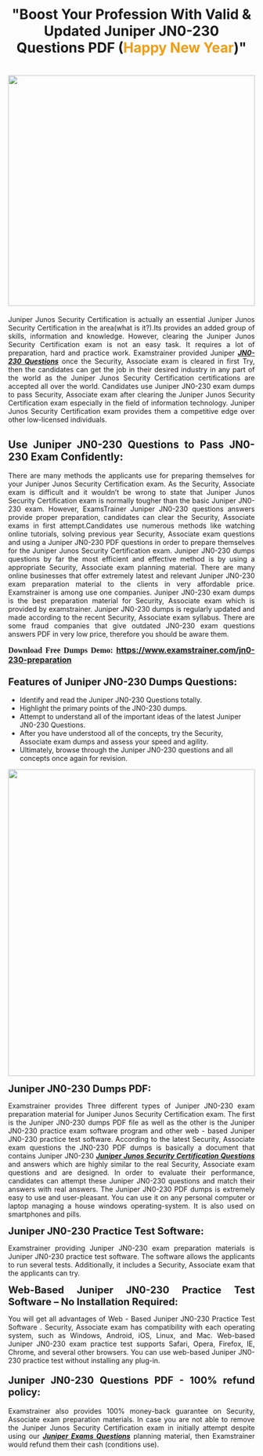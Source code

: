 <h1 style="text-align: center;"><strong>"Boost Your Profession With Valid & Updated Juniper JN0-230 Questions PDF (<span style="color:#f39c12;">Happy New Year</span>)"</strong></h1>

<h1><strong><a href="https://www.examstrainer.com/jn0-230-preparation"><img alt="" src="https://lh3.googleusercontent.com/pw/ACtC-3f8c-slHvsLmpoocRcSJ18CXwyuRuDgfxOBXx4IdSHEzjzfh_xOgpUBjgAAY02t4nrCZtN09VK0W3n2neEBZCEPjO0q0DqiUEWHT2FAznA-KvTY27ZQYN7h16PdyGeKKF-LX8DxtBlN22QRufsFJCN3=w1366-h541-no?authuser=0" style="width: 100%; height: 470px;" /></a></strong></h1>

<p style="text-align: justify;">Juniper Junos Security Certification is actually an essential Juniper Junos Security Certification in the area(what is it?).Its provides an added group of skills, information and knowledge. However, clearing the Juniper Junos Security Certification exam is not an easy task. It requires a lot of preparation, hard and practice work. Examstrainer provided Juniper <em><a href="https://www.examstrainer.com/jn0-230-preparation"><strong>JN0-230 Questions</strong></a></em> once the Security, Associate exam is cleared in first Try, then the candidates can get the job in their desired industry in any part of the world as the Juniper Junos Security Certification certifications are accepted all over the world. Candidates use Juniper JN0-230 exam dumps to pass Security, Associate exam after clearing the Juniper Junos Security Certification exam especially in the field of information technology. Juniper Junos Security Certification exam provides them a competitive edge over other low-licensed individuals.</p>

<h2 style="text-align: justify;"><strong>Use Juniper JN0-230 Questions to Pass JN0-230 Exam Confidently:</strong></h2>

<p style="text-align: justify;">There are many methods the applicants use for preparing themselves for your Juniper Junos Security Certification exam. As the Security, Associate exam is difficult and it wouldn’t be wrong to state that Juniper Junos Security Certification exam is normally tougher than the basic Juniper JN0-230 exam. However, ExamsTrainer Juniper JN0-230 questions answers provide proper preparation, candidates can clear the Security, Associate exams in first attempt.Candidates use numerous methods like watching online tutorials, solving previous year Security, Associate exam questions and using a Juniper JN0-230 PDF questions in order to prepare themselves for the Juniper Junos Security Certification exam. Juniper JN0-230 dumps questions by far the most efficient and effective method is by using a appropriate Security, Associate exam planning material. There are many online businesses that offer extremely latest and relevant Juniper JN0-230 exam preparation material to the clients in very affordable price. Examstrainer is among use one companies. Juniper JN0-230 exam dumps is the best preparation material for Security, Associate exam which is provided by examstrainer. Juniper JN0-230 dumps is regularly updated and made according to the recent Security, Associate exam syllabus. There are some fraud companies that give outdated JN0-230 exam questions answers PDF in very low price, therefore you should be aware them.</p>

<p style="text-align: justify;"><span style="font-family:Georgia,serif;"><strong><span style="font-size:16px;">Download Free Dumps Demo:</span></strong></span> <span style="font-size:16px;"><strong><a href="https://www.examstrainer.com/jn0-230-preparation">https://www.examstrainer.com/jn0-230-preparation</a></strong></span></p>

<h3 style="text-align: justify;"><strong><span style="font-size:20px;">Features of Juniper JN0-230 Dumps Questions:</span></strong></h3>

<ul>
	<li>Identify and read the Juniper JN0-230 Questions totally.</li>
	<li>Highlight the primary points of the JN0-230 dumps.</li>
	<li>Attempt to understand all of the important ideas of the latest Juniper JN0-230 Questions.</li>
	<li>After you have understood all of the concepts, try the Security, Associate exam dumps and assess your speed and agility.</li>
	<li>Ultimately, browse through the Juniper JN0-230 questions and all concepts once again for revision.</li>
</ul>

<p><a href="https://www.examstrainer.com/jn0-230-preparation"><img alt="" src="https://lh3.googleusercontent.com/pw/ACtC-3ezCEF0r6u2Mfsfmp61DHhiBV--kUORYOpMt_EuCldDvaFhocN_tW5h4hIrS5ewvlPnhQT1G8v9eKnTfnGecuYfFSnva5ahrORvItbZoywSh4viAT-QA4TWg0vWEktniNu-OvYBuh9OzoTeWdLYmpjS=w622-h625-no?authuser=0" style="width: 100%; height: 625px;" /></a></p>

<p><strong><span style="font-size:20px;">Juniper JN0-230 Dumps PDF:</span></strong></p>

<p style="text-align: justify;">Examstrainer provides Three different types of Juniper JN0-230 exam preparation material for Juniper Junos Security Certification exam. The first is the Juniper JN0-230 dumps PDF file as well as the other is the Juniper JN0-230 practice exam software program and other web - based Juniper JN0-230 practice test software. According to the latest Security, Associate exam questions the JN0-230 PDF dumps is basically a document that contains Juniper JN0-230 <em><a href="https://www.examstrainer.com/juniper-junos-security-certification-exam-questions"><strong>Juniper Junos Security Certification Questions</strong></a></em> and answers which are highly similar to the real Security, Associate exam questions and are designed. In order to evaluate their performance, candidates can attempt these Juniper JN0-230 questions and match their answers with real answers. The Juniper JN0-230 PDF dumps is extremely easy to use and user-pleasant. You can use it on any personal computer or laptop managing a house windows operating-system. It is also used on smartphones and pills.</p>

<p style="text-align: justify;"><strong><span style="font-size:20px;">Juniper JN0-230 Practice Test Software:</span></strong></p>

<p style="text-align: justify;">Examstrainer providing Juniper JN0-230 exam preparation materials is Juniper JN0-230 practice test software. The software allows the applicants to run several tests. Additionally, it includes a Security, Associate exam that the applicants can try.</p>

<p style="text-align: justify;"><strong><span style="font-size:20px;">Web-Based Juniper JN0-230 Practice Test Software – No Installation Required:</span></strong></p>

<p style="text-align: justify;">You will get all advantages of Web - Based Juniper JN0-230 Practice Test Software . Security, Associate exam has compatibility with each operating system, such as Windows, Android, iOS, Linux, and Mac. Web-based Juniper JN0-230 exam practice test supports Safari, Opera, Firefox, IE, Chrome, and several other browsers. You can use web-based Juniper JN0-230 practice test without installing any plug-in.</p>

<h4 style="text-align: justify;"><strong><span style="font-size:20px;">Juniper JN0-230 Questions PDF - 100% refund policy:</span></strong></h4>

<p style="text-align: justify;">Examstrainer also provides 100% money-back guarantee on Security, Associate exam preparation materials. In case you are not able to remove the Juniper Junos Security Certification exam in initially attempt despite using our <em><a href="https://www.examstrainer.com/juniper-exams"><strong>Juniper Exams Questions</strong></a></em> planning material, then Examstrainer would refund them their cash (conditions use).</p>

